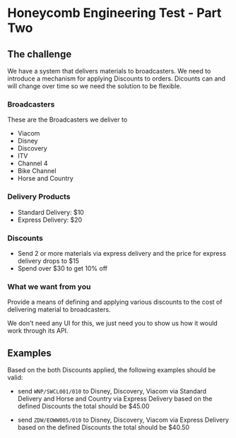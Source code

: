 # Honeycomb Engineering Test - Part Two

## The challenge

We have a system that delivers materials to broadcasters. We need to introduce a mechanism for applying Discounts to orders.
Dicounts can and will change over time so we need the solution to be flexible.


### Broadcasters

These are the Broadcasters we deliver to

* Viacom
* Disney
* Discovery
* ITV
* Channel 4
* Bike Channel
* Horse and Country


### Delivery Products

* Standard Delivery: $10
* Express Delivery: $20


### Discounts

* Send 2 or more materials via express delivery and the price for express delivery drops to $15
* Spend over $30 to get 10% off


### What we want from you

Provide a means of defining and applying various discounts to the cost of delivering material to broadcasters.

We don't need any UI for this, we just need you to show us how it would work through its API.


## Examples

Based on the both Discounts applied, the following examples should be valid:

* send `WNP/SWCL001/010` to Disney, Discovery, Viacom via Standard Delivery and Horse and Country via Express Delivery
    based on the defined Discounts the total should be $45.00

* send `ZDW/EOWW005/010` to Disney, Discovery, Viacom via Express Delivery
     based on the defined Discounts the total should be $40.50
